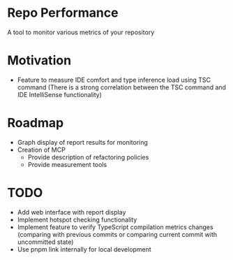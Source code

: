 # Repo Performance
A tool to monitor various metrics of your repository

# Motivation
- Feature to measure IDE comfort and type inference load using TSC command (There is a strong correlation between the TSC command and IDE IntelliSense functionality)

# Roadmap
- Graph display of report results for monitoring
- Creation of MCP
  - Provide description of refactoring policies
  - Provide measurement tools

# TODO
- Add web interface with report display
- Implement hotspot checking functionality
- Implement feature to verify TypeScript compilation metrics changes (comparing with previous commits or comparing current commit with uncommitted state)
- Use pnpm link internally for local development
